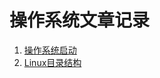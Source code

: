 # 操作系统文章记录

1. [操作系统启动](https://www.cnblogs.com/alantu2018/p/8991113.html)
2. [Linux目录结构](http://www.360doc.com/content/13/0410/17/7044580_277403053.shtml)
